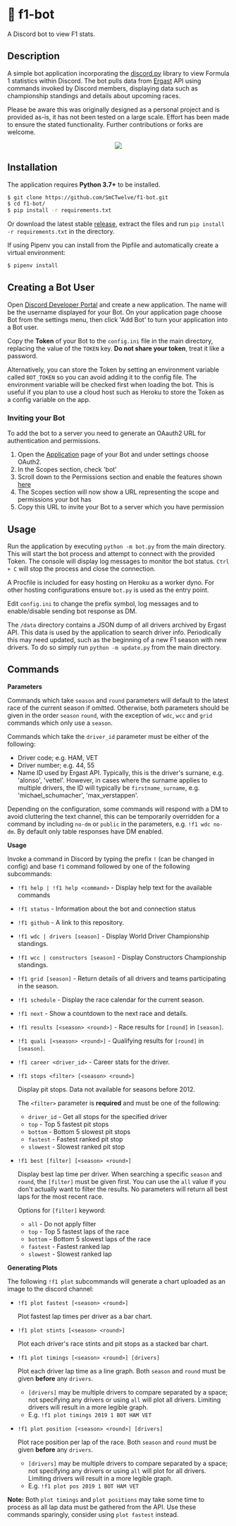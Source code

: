 # 🏁 f1-bot
A Discord bot to view F1 stats.

## Description
A simple bot application incorporating the [discord.py](https://github.com/Rapptz/discord.py/tree/rewrite) library to view Formula 1 statistics within Discord. The bot pulls data from [Ergast](http://ergast.com/mrd/) API using commands invoked by Discord members, displaying data such as championship standings and details about upcoming races.

Please be aware this was originally designed as a personal project and is provided as-is, it has not been tested on a large scale. Effort has been made to ensure the stated functionality. Further contributions or forks are welcome.

<p align="center"><img src="https://i.imgur.com/bdd7emE.gif" /></p>

## Installation
The application requires **Python 3.7+** to be installed.

```bash
$ git clone https://github.com/SmCTwelve/f1-bot.git
$ cd f1-bot/
$ pip install -r requirements.txt
```
Or download the latest stable [release](https://github.com/SmCTwelve/f1-bot/releases), extract the files and run `pip install -r requirements.txt` in the directory.

If using Pipenv you can install from the Pipfile and automatically create a virtual environment:
```bash
$ pipenv install
```



## Creating a Bot User
Open [Discord Developer Portal](https://discordapp.com/developers/applications/) and create a new application. The name will be the username displayed for your Bot. On your application page choose Bot from the settings menu, then click 'Add Bot' to turn your application into a Bot user.

Copy the **Token** of your Bot to the `config.ini` file in the main directory, replacing the value of the `TOKEN` key. **Do not share your token**, treat it like a password.

Alternatively, you can store the Token by setting an environment variable called `BOT_TOKEN` so you can avoid adding it to the config file. The environment variable will be checked first when loading the bot. This is useful if you plan to use a cloud host such as Heroku to store the Token as a config variable on the app.

### Inviting your Bot
To add the bot to a server you need to generate an OAauth2 URL for authentication and permissions.

1. Open the [Application](https://discordapp.com/developers/applications/) page of your Bot and under settings choose OAuth2.
2. In the Scopes section, check 'bot'
3. Scroll down to the Permissions section and enable the features shown [here](https://i.imgur.com/1bQ9xD8.png)
4. The Scopes section will now show a URL representing the scope and permissions your bot has
5. Copy this URL to invite your Bot to a server which you have permission

## Usage
Run the application by executing `python -m bot.py` from the main directory. This will start the bot process and attempt to connect with the provided Token. The console will display log messages to monitor the bot status. `Ctrl + C` will stop the process and close the connection.

A Procfile is included for easy hosting on Heroku as a worker dyno. For other hosting configurations ensure `bot.py` is used as the entry point.

Edit `config.ini` to change the prefix symbol, log messages and to enable/disable sending bot response as DM. 

The `/data` directory contains a JSON dump of all drivers archived by Ergast API. This data is used by the application to search driver info. Periodically this may need updated, such as the beginning of a new F1 season with new drivers. To do so simply run `python -m update.py` from the main directory.

## Commands

**Parameters**

Commands which take `season` and `round` parameters will default to the latest race of the current season if omitted. Otherwise, both parameters should be given in the order `season` `round`, with the exception of `wdc`, `wcc` and `grid` commands which only use a `season`.

Commands which take the `driver_id` parameter must be either of the following:
  - Driver code; e.g. HAM, VET
  - Driver number; e.g. 44, 55
  - Name ID used by Ergast API. Typically, this is the driver's surnane, e.g. 'alonso', 'vettel'. However, in cases where the surname applies to multiple drivers, the ID will typically be `firstname_surname`, e.g. 'michael_schumacher', 'max_verstappen'.

Depending on the configuration, some commands will respond with a DM to avoid cluttering the text channel, this can be temporarily overridden for a command by including `no-dm` or `public` in the parameters, e.g. `!f1 wdc no-dm`. By default only table responses have DM enabled. 

**Usage**

Invoke a command in Discord by typing the prefix `!` (can be changed in config) and base `f1` command followed by one of the following subcommands:

- `!f1 help | !f1 help <command>` - Display help text for the available commands

- `!f1 status` - Information about the bot and connection status

- `!f1 github` - A link to this repository.

- `!f1 wdc | drivers [season]` - Display World Driver Championship standings.
  
- `!f1 wcc | constructors [season]` - Display Constructors Championship standings.

- `!f1 grid [season]` - Return details of all drivers and teams participating in the season.

- `!f1 schedule` - Display the race calendar for the current season.

- `!f1 next` - Show a countdown to the next race and details.

- `!f1 results [<season> <round>]` - Race results for `[round]` in `[season]`.
  
- `!f1 quali [<season> <round>]` - Qualifying results for `[round]` in `[season]`.
  
- `!f1 career <driver_id>` - Career stats for the driver.

- `!f1 stops <filter> [<season> <round>]` 

  Display pit stops. Data not available for seasons before 2012. 
  
  The `<filter>` parameter is **required** and must be one of the following:
  - `driver_id` - Get all stops for the specified driver
  - `top` - Top 5 fastest pit stops
  - `bottom` -  Bottom 5 slowest pit stops
  - `fastest` - Fastest ranked pit stop
  - `slowest` - Slowest ranked pit stop
  
- `!f1 best [filter] [<season> <round>]` 

  Display best lap time per driver. When searching a specific `season` and `round`, the `[filter]` must be given first. You can use the `all` value if you don't actually want to filter the results. No parameters will return all best laps for the most recent race. 
  
  Options for `[filter]` keyword:
  - `all` - Do not apply filter
  - `top` - Top 5 fastest laps of the race
  - `bottom` -  Bottom 5 slowest laps of the race
  - `fastest` - Fastest ranked lap
  - `slowest` - Slowest ranked lap
  

**Generating Plots**

The following `!f1 plot` subcommands will generate a chart uploaded as an image to the discord channel:

- `!f1 plot fastest [<season> <round>]` 

  Plot fastest lap times per driver as a bar chart.

- `!f1 plot stints [<season> <round>]`

  Plot each driver's race stints and pit stops as a stacked bar chart.
  
- `!f1 plot timings [<season> <round>] [drivers]`

  Plot each driver lap time as a line graph. Both `season` and `round` must be given **before** any `drivers`.
  - `[drivers]` may be multiple drivers to compare separated by a space; not specifying any drivers or using `all` will plot all drivers. Limiting drivers will result in a more legible graph.
  - E.g. `!f1 plot timings 2019 1 BOT HAM VET`
  
- `!f1 plot position [<season> <round>] [drivers]` 

  Plot race position per lap of the race. Both `season` and `round` must be given **before** any `drivers`.
  - `[drivers]` may be multiple drivers to compare separated by a space; not specifying any drivers or using `all` will plot for all drivers. Limiting drivers will result in a more legible graph.
  - E.g. `!f1 plot pos 2019 1 BOT HAM VET`

**Note:** Both `plot timings` and `plot positions` may take some time to process as all lap data must be gathered from the API. Use these commands sparingly, consider using `plot fastest` instead.

